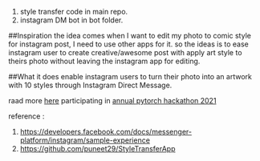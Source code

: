 1. style transfer code in main repo.
2. instagram DM bot in bot folder.

##Inspiration
the idea comes when I want to edit my photo to comic style for instagram post, I need to use other apps for it. so the ideas is to ease instagram user to create creative/awesome post with apply art style to theirs photo without leaving the instagram app for editing.

##What it does
enable instagram users to turn their photo into an artwork with 10 styles through Instagram Direct Message.

raad more [here](https://devpost.com/software/photart-turn-your-photo-to-art-style-on-instagram-chatbot)
participating in [annual pytorch hackathon 2021](https://pytorch2021.devpost.com/)

reference :
1. https://developers.facebook.com/docs/messenger-platform/instagram/sample-experience
2. https://github.com/puneet29/StyleTransferApp
